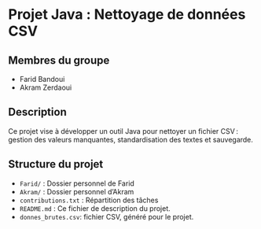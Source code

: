 # Projet Java : Nettoyage de données CSV

## Membres du groupe
- Farid Bandoui
- Akram Zerdaoui

## Description
Ce projet vise à développer un outil Java pour nettoyer un fichier CSV : gestion des valeurs manquantes, standardisation des textes et sauvegarde.

## Structure du projet
- `Farid/` : Dossier personnel de Farid
- `Akram/` : Dossier personnel d’Akram
- `contributions.txt` : Répartition des tâches
- `README.md` : Ce fichier de description du projet.
- `donnes_brutes.csv`: fichier CSV, généré pour le projet.

